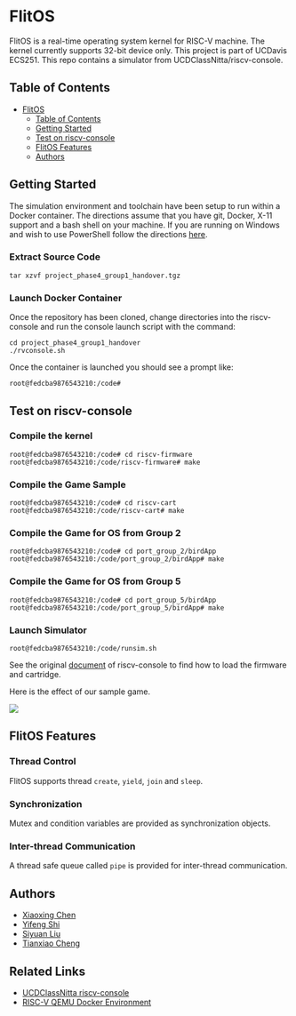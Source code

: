 
# FlitOS

FlitOS is a real-time operating system kernel for RISC-V machine. 
The kernel currently supports 32-bit device only. 
This project is part of UCDavis ECS251.
This repo contains a simulator from UCDClassNitta/riscv-console.

## Table of Contents

* [FlitOS](#risc-v-console-simulator)
    * [Table of Contents](#table-of-contents)
    * [Getting Started](#getting-started)
    * [Test on riscv-console](#test-on-riscv-console)
    * [FlitOS Features](#flitos-features)
    * [Authors](#authors)


## Getting Started
The simulation environment and toolchain have been setup to run within a Docker container. The directions assume that you have git, Docker, X-11 support and a bash shell on your machine. If you are running on Windows and wish to use PowerShell follow the directions [here](docs/powershell.md). 

### Extract Source Code

```
tar xzvf project_phase4_group1_handover.tgz
```

### Launch Docker Container
Once the repository has been cloned, change directories into the riscv-console and run the console launch script with the command:
```
cd project_phase4_group1_handover
./rvconsole.sh
```
Once the container is launched you should see a prompt like:
```
root@fedcba9876543210:/code#
```

## Test on riscv-console

### Compile the kernel

```
root@fedcba9876543210:/code# cd riscv-firmware
root@fedcba9876543210:/code/riscv-firmware# make
```

### Compile the Game Sample

```
root@fedcba9876543210:/code# cd riscv-cart
root@fedcba9876543210:/code/riscv-cart# make
```

### Compile the Game for OS from Group 2 

```
root@fedcba9876543210:/code# cd port_group_2/birdApp
root@fedcba9876543210:/code/port_group_2/birdApp# make
```

### Compile the Game for OS from Group 5

```
root@fedcba9876543210:/code# cd port_group_5/birdApp
root@fedcba9876543210:/code/port_group_5/birdApp# make
```


### Launch Simulator

```
root@fedcba9876543210:/code/runsim.sh
```

See the original [document](https://github.com/UCDClassNitta/riscv-console/blob/main/README.md#getting-started) of riscv-console
to find how to load the firmware and cartridge.

Here is the effect of our sample game.


![](https://user-images.githubusercontent.com/16934019/205567793-e140dccb-6c8a-48c9-9d58-3fa1a6dfb489.gif)


## FlitOS Features
### Thread Control

FlitOS supports thread `create`, `yield`, `join` and `sleep`.

### Synchronization

Mutex and condition variables are provided as synchronization objects.

### Inter-thread Communication

A thread safe queue called `pipe` is provided for inter-thread communication.

## Authors

- [Xiaoxing Chen](https://github.com/XiaoxingChen)
- [Yifeng Shi](https://github.com/Sterfan-shi)
- [Siyuan Liu](https://github.com/uilnauyisDP)
- [Tianxiao Cheng](https://github.com/tttxcheng) 

## Related Links

- [UCDClassNitta riscv-console](https://github.com/UCDClassNitta/riscv-console) 
- [RISC-V QEMU Docker Environment](https://github.com/zer0pwned/RISCVDockerEnv)
